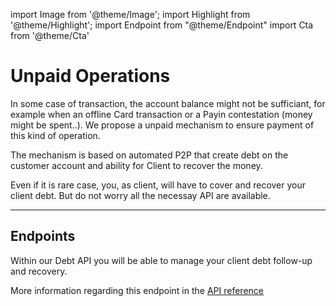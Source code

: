 import Image from '@theme/Image';
import Highlight from '@theme/Highlight';
import Endpoint from "@theme/Endpoint"
import Cta from '@theme/Cta'

# Unpaid Operations

<Highlight>

In some case of transaction, the account balance might not be sufficiant, for example when an offline Card transaction or a Payin contestation (money might be spent..).
We propose a unpaid mechanism to ensure payment of this kind of operation.

</Highlight>

<Highlight type="tip">

The mechanism is based on automated P2P that create debt on the customer account and  ability for Client to recover the money.

</Highlight>


<Highlight type="danger">

Even if it is rare case, you, as client, will have to cover and recover your client debt. But do not worry all the necessay API are available.

</Highlight>

---

## Endpoints

Within our Debt API you will be able to manage your client debt follow-up and recovery.


More information regarding this endpoint in the [API reference](/api/Core)

<Endpoint apiUrl="/v1.0/migrationProxy" path="/api​/v1.0​/users​/{userid}​/kyc​/identitycontrol" method="post"/>

<!-- <Endpoint apiUrl="/v1.0/migrationProxy" path="​/api/v1.0/users/{userid}/cards/{id}" method="delete"/> -->

<Cta
  context="doc"
  ui="button"
  link="/api/Core"
  label="Try it out"
/>
